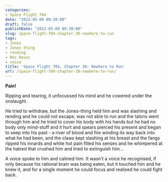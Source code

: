 ```yaml
---
categories:
- Space Flight 704
date: "2012-05-09 09:30:00"
draft: false
publishDate: "2012-05-09 09:30:00"
slug: space-flight-704-chapter-39-nowhere-to-run
tags:
- Jones
- Jones-thing
- rending
- Rex Havoc
- voice
title: 'Space Flight 704, Chapter 39: Nowhere to Run'
url: /space-flight-704-chapter-39-nowhere-to-run/
---
```

**Pain!**

Ripping and tearing, it unfocussed his mind and he cowered under the
onslaught.

He tried to withdraw, but the Jones-thing held him and was slashing and
rending and he could not escape, was not able to run and the talons went
through him and he tried to cover his body with his hands but he had no
body only mind-stuff and it hurt and spears pierced his present and
began to seep into his past - a river of blood and fire winding its way
back into what he had been, and the claws kept slashing at his breast
and the fangs ripped his innards and white hot pain filled his senses
and he whimpered at the hatred that crushed him and tried to extinguish
him...

A voice spoke to him and calmed him. It wasn't a voice he recognised, if
only because his rational brain was being eaten, but it touched him and
he knew it, and for a single moment he could focus and realised he could
fight back.